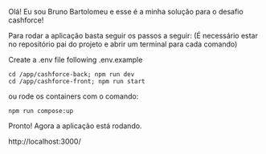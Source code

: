 Olá! Eu sou Bruno Bartolomeu e esse é a minha solução para o desafio cashforce!

Para rodar a aplicação basta seguir os passos a seguir: (É necessário estar no repositório pai do projeto e abrir um terminal para cada comando)

Create a .env file following .env.example

```
cd /app/cashforce-back; npm run dev
cd /app/cashforce-front; npm run start

```

ou rode os containers com o comando:

```
npm run compose:up
```

Pronto! Agora a aplicação está rodando.

http://localhost:3000/